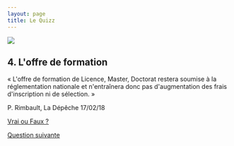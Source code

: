 ```yaml
---
layout: page
title: Le Quizz
---
```


<img src="https://media.giphy.com/media/l0IsGHMSFmw8fqBlS/giphy.gif" />

<section>
<h2>4. L'offre de formation</h2>

<p>« L'offre de formation de Licence, Master, Doctorat restera soumise à la réglementation nationale et n'entraînera donc pas d'augmentation des frais d'inscription ni de sélection. »</p>
<p>P. Rimbault,  La Dépêche 17/02/18</p>

<p class="more"><a href="#">Vrai ou Faux ?</a></p>

<div class="details" style="display:none">
FAUX !

<p>Le projet de fusion engendrera un changement juridique : le statut de Grand Etablissement envisagé permettrait de déroger au Code de l’Education qui aujourd’hui plafonne les frais d’inscription.</p>

<p>En 2017-18, à l’Université Paris Dauphine, Grand Établissement, les droits d’inscription pour la licence Mathématiques Informatique Économie sont de 530€.</p>

<p>En 2017-18, les droits d’inscription en licence Mathématiques informatique à l’UT2J s’élèvent à 189,1€. Qu’en sera-t-il en 2018 dans le cadre de la fusion ?</p>

</div>

<a href="../quizz-q5">Question suivante</a>
</section>




